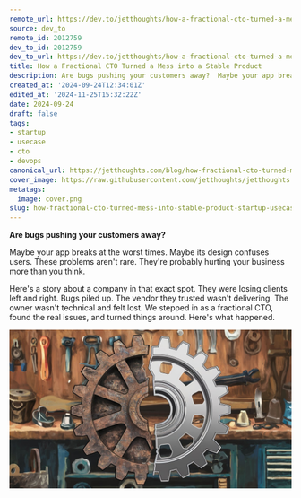 ```yaml
---
remote_url: https://dev.to/jetthoughts/how-a-fractional-cto-turned-a-mess-into-a-stable-product-488e
source: dev_to
remote_id: 2012759
dev_to_id: 2012759
dev_to_url: https://dev.to/jetthoughts/how-a-fractional-cto-turned-a-mess-into-a-stable-product-488e
title: How a Fractional CTO Turned a Mess into a Stable Product
description: Are bugs pushing your customers away?  Maybe your app breaks at the worst times. Maybe its design...
created_at: '2024-09-24T12:34:01Z'
edited_at: '2024-11-25T15:32:22Z'
date: 2024-09-24
draft: false
tags:
- startup
- usecase
- cto
- devops
canonical_url: https://jetthoughts.com/blog/how-fractional-cto-turned-mess-into-stable-product-startup-usecase/
cover_image: https://raw.githubusercontent.com/jetthoughts/jetthoughts.github.io/master/content/blog/how-fractional-cto-turned-mess-into-stable-product-startup-usecase/cover.png
metatags:
  image: cover.png
slug: how-fractional-cto-turned-mess-into-stable-product-startup-usecase
---
```

**Are bugs pushing your customers away?**

Maybe your app breaks at the worst times. Maybe its design confuses users. These problems aren't rare. They're probably hurting your business more than you think.

Here's a story about a company in that exact spot. They were losing clients left and right. Bugs piled up. The vendor they trusted wasn't delivering. The owner wasn't technical and felt lost. We stepped in as a fractional CTO, found the real issues, and turned things around. Here's what happened.

![old and new gears](file_0.jpeg)
